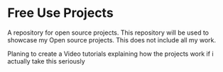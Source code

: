 # Free Use Projects
A repository for open source projects. This repository will be used to showcase my Open source projects. This does not include all my work.

Planing to create a Video tutorials explaining how the projects work if i actually take this seriously 
